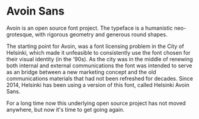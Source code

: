 # Avoin Sans

Avoin is an open source font project. The typeface is a humanistic neo-grotesque, with rigorous geometry and generous round shapes.

The starting point for Avoin, was a font licensing problem in the City of Helsinki, which made it unfeasible to consistently use the font chosen for their visual identity (in the '90s). As the city was in the middle of renewing both internal and external communications the font was intended to serve as an bridge between a new marketing concept and the old communications materials that had not been refreshed for decades. Since 2014, Helsinki has been using a version of this font, called Helsinki Avoin Sans.

For a long time now this underlying open source project has not moved anywhere, but now it's time to get going again.

